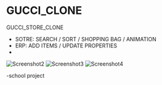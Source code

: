 # GUCCI_CLONE
GUCCI_STORE_CLONE

- SOTRE: SEARCH / SORT / SHOPPING BAG / ANIMATION
- ERP: ADD ITEMS / UPDATE PROPERTIES
- 
![Screenshot2](https://user-images.githubusercontent.com/93940739/165078350-8a7f6f4c-5af2-4580-b2b1-a1e90bc3fe3d.jpg)
![Screenshot3](https://user-images.githubusercontent.com/93940739/165078360-18e86b07-7036-497c-b954-d7cc120049c3.jpg)
![Screenshot4](https://user-images.githubusercontent.com/93940739/165078370-7dbf4821-a23a-461d-8c9a-7d83226a47a1.jpg)

-school project
